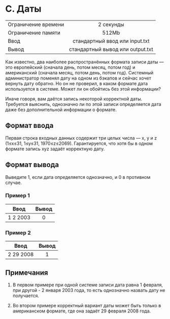 # C. Даты

|                     |                                  |
| ------------------- | :------------------------------: |
| Ограничение времени |            2 секунды             |
| Ограничение памяти  |              512Mb               |
| Ввод                |  стандартный ввод или input.txt  |
| Вывод               | стандартный вывод или output.txt |

Как известно, два наиболее распространённых формата записи даты — это европейский (сначала день, потом месяц, потом год) и американский (сначала месяц, потом день, потом год). Системный администратор поменял дату на одном из бэкапов и сейчас хочет вернуть дату обратно. Но он не проверил, в каком формате дата используется в системе. Может ли он обойтись без этой информации?

Иначе говоря, вам даётся запись некоторой корректной даты. Требуется выяснить, однозначно ли по этой записи определяется дата даже без дополнительной информации о формате.

## Формат ввода

Первая строка входных данных содержит три целых числа — x, y и z (1≤x≤31, 1≤y≤31, 1970≤z≤2069). Гарантируется, что хотя бы в одном формате запись xyz задаёт корректную дату.

## Формат вывода

Выведите 1, если дата определяется однозначно, и 0 в противном случае.

### Пример 1

|   Ввод   | Вывод |
| :------: | :---: |
| 1 2 2003 |   0   |

### Пример 2

|   Ввод    | Вывод |
| :-------: | :---: |
| 2 29 2008 |   1   |

## Примечания

1. В первом примере при одной системе записи дата равна 1 февраля, при другой - 2 января 2003 года, то есть однозначно назвать дату не получается.

2. Во втором примере корректный вариант даты может быть только в американском формате, где она задаёт 29 февраля 2008 года.
